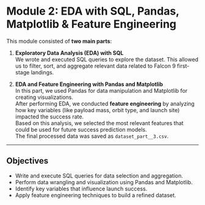 # Module 2: EDA with SQL, Pandas, Matplotlib & Feature Engineering

This module consisted of **two main parts**:

1. **Exploratory Data Analysis (EDA) with SQL**  
   We wrote and executed SQL queries to explore the dataset. This allowed us to filter, sort, and aggregate relevant data related to Falcon 9 first-stage landings.

2. **EDA and Feature Engineering with Pandas and Matplotlib**  
   In this part, we used Pandas for data manipulation and Matplotlib for creating visualizations.  
   After performing EDA, we conducted **feature engineering** by analyzing how key variables (like payload mass, orbit type, and launch site) impacted the success rate.  
   Based on this analysis, we selected the most relevant features that could be used for future success prediction models.  
   The final processed data was saved as `dataset_part__3.csv`.

---


## Objectives

- Write and execute SQL queries for data selection and aggregation.  
- Perform data wrangling and visualization using Pandas and Matplotlib.  
- Identify key variables that influence launch success.  
- Apply feature engineering techniques to build a refined dataset.
